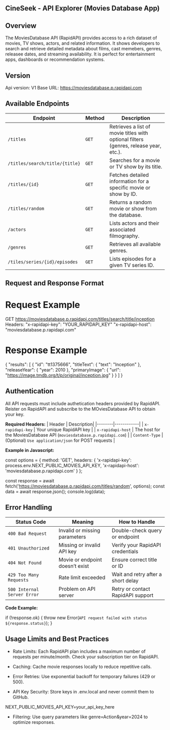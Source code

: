 ## CineSeek - API Explorer (Movies Database App)

## Overview

The MoviesDatabase API (RapidAPI) provides access to a rich dataset of movies, TV shows, actors, and related information. It shows developers to search and retrieve detailed metadata about films, cast memebers, genres, releasee dates, and streaming availability. It is perfect for entertainment apps, dashboards or recommendation systems.

## Version

Api version: V1
Base URL: https://moviesdatabase.p.rapidapi.com

## Available Endpoints

| Endpoint                       | Method | Description                                                                          |
| ------------------------------ | ------ | ------------------------------------------------------------------------------------ |
| `/titles`                      | `GET`  | Retrieves a list of movie titles with optional filters (genres, release year, etc.). |
| `/titles/search/title/{title}` | `GET ` | Searches for a movie or TV show by its title.                                        |
| `/titles/{id}`                 | `GET ` | Fetches detailed information for a specific movie or show by ID.                     |
| `/titles/random`               | `GET`  | Returns a random movie or show from the database.                                    |
| `/actors `                     | `GET`  | Lists actors and their associated filmography.                                       |
| `/genres`                      | `GET ` | Retrieves all available genres.                                                      |
| `/tiles/series/{id}/episodes`  | `GET`  | Lists episodes for a given TV series ID.                                             |

## Request and Response Format

# Request Example

GET https://moviesdatabase.p.rapidapi.com/titles/search/title/inception
Headers:
"x-rapidapi-key": "YOUR_RAPIDAPI_KEY"
"x-rapidapi-host": "moviesdatabase.p.rapidapi.com"

# Response Example

{
"results": [
{
"id": "tt1375666",
"titleText": {
"text": "Inception"
},
"releaseYear": {
"year": 2010
},
"primaryImage": {
"url": "https://image.tmdb.org/t/p/original/inception.jpg"
}
}
]
}

## Authentication

All API requests must include authetication headers provided by RapidAPI. Reister on RapidAPI and subscribe to the MOviesDatabase API to obtain your key.

**Required Headers:**
| Header | Description|
|--------|------------|
| `x-rapidapi-key` | Your unique RapidAPI key |
| `x-rapidapi-host` | The host for the MoviesDatabase API (`moviesdatabase.p.rapidapi.com`) |
| `Content-Type` | (Optional) `Use application/json` for POST requests |

**Example in Javascript:**

const options = {
method: 'GET',
headers: {
'x-rapidapi-key': process.env.NEXT_PUBLIC_MOVIES_API_KEY,
'x-rapidapi-host': 'moviesdatabase.p.rapidapi.com'
}
};

const response = await fetch('https://moviesdatabase.p.rapidapi.com/titles/random', options);
const data = await response.json();
console.log(data);

## Error Handling

| Status Code                 | Meaning                         | How to Handle                      |
| --------------------------- | ------------------------------- | ---------------------------------- |
| `400 Bad Request`           | Invalid or missing parameters   | Double-check query or endpoint     |
| `401 Unauthorized`          | Missing or invalid API key      | Verify your RapidAPI credentials   |
| `404 Not Found`             | Movie or endpoint doesn’t exist | Ensure correct title or ID         |
| `429 Too Many Requests`     | Rate limit exceeded             | Wait and retry after a short delay |
| `500 Internal Server Error` | Problem on API server           | Retry or contact RapidAPI support  |

**Code Example:**

if (!response.ok) {
throw new Error(`API request failed with status ${response.status}`);
}

## Usage Limits and Best Practices

- Rate Limits: Each RapidAPI plan includes a maximum number of requests per minute/month. Check your subscription tier on RapidAPI.

- Caching: Cache movie responses locally to reduce repetitive calls.

- Error Retries: Use exponential backoff for temporary failures (429 or 500).

- API Key Security: Store keys in .env.local and never commit them to GitHub.

NEXT_PUBLIC_MOVIES_API_KEY=your_api_key_here

- Filtering: Use query parameters like genre=Action&year=2024 to optimize responses.
